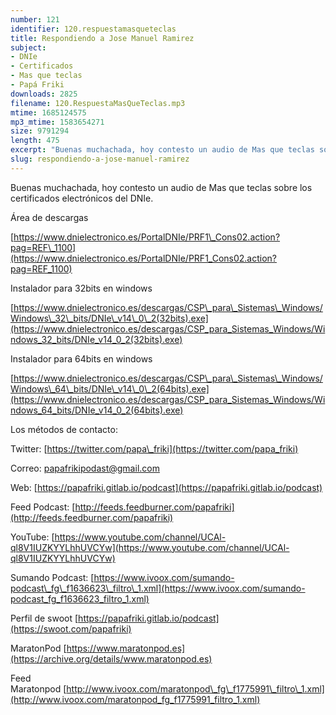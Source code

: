 ```yaml
---
number: 121
identifier: 120.respuestamasqueteclas
title: Respondiendo a Jose Manuel Ramirez
subject:
- DNIe
- Certificados
- Mas que teclas
- Papá Friki
downloads: 2825
filename: 120.RespuestaMasQueTeclas.mp3
mtime: 1685124575
mp3_mtime: 1583654271
size: 9791294
length: 475
excerpt: "Buenas muchachada, hoy contesto un audio de Mas que teclas sobre los certificados electrónicos del DNIe.\n\nÁrea de descargas\n\n[https://www.dnielectronico.es/PortalDNIe/PRF1\\_Cons02.action?pag=REF\\_1100](https://www.dnielectronico.es/PortalDNIe/PRF1_Cons02.action?pag=REF_1100)  \n\nInstalador para 32bits en windows\n\n[https://www.dnielectronico.es/descargas/CSP\\_para\\_Sistemas\\_Windows/Windows\\_32\\_bits/DNIe\\_v14\\_0\\_2(32bits).exe](https://www.dnielectronico.es/descargas/CSP_para_Sistemas_Windows/Windows_32_bits/DNIe_v14_0_2(32bits).exe)  \n\nInstalador para 64bits en windows\n\n[https://www.dnielectronico.es/descargas/CSP\\_para\\_Sistemas\\_Windows/Windows\\_64\\_bits/DNIe\\_v14\\_0\\_2(64bits).exe](https://www.dnielectronico.es/descargas/CSP_para_Sistemas_Windows/Windows_64_bits/DNIe_v14_0_2(64bits).exe)  \n\nLos métodos de contacto:  \n\nTwitter: [https://twitter.com/papa\\_friki](https://twitter.com/papa_friki)\n\nCorreo: [papafrikipodast@gmail.com](https://archive.org/details/papafrikipodast@gmail.com)\n\nWeb: [https://papafriki.gitlab.io/podcast](https://papafriki.gitlab.io/podcast)\n\nFeed Podcast: [http://feeds.feedburner.com/papafriki](http://feeds.feedburner.com/papafriki)\n\nYouTube: [https://www.youtube.com/channel/UCAl-ql8V1IUZKYYLhhUVCYw](https://www.youtube.com/channel/UCAl-ql8V1IUZKYYLhhUVCYw)  \n\nSumando Podcast: [https://www.ivoox.com/sumando-podcast\\_fg\\_f1636623\\_filtro\\_1.xml](https://www.ivoox.com/sumando-podcast_fg_f1636623_filtro_1.xml)\n\nPerfil de swoot [https://papafriki.gitlab.io/podcast](https://swoot.com/papafriki)\n\nMaratonPod [https://www.maratonpod.es](https://archive.org/details/www.maratonpod.es)\n\nFeed Maratonpod [http://www.ivoox.com/maratonpod\\_fg\\_f1775991\\_filtro\\_1.xml](http://www.ivoox.com/maratonpod_fg_f1775991_filtro_1.xml)"
slug: respondiendo-a-jose-manuel-ramirez
---
```

Buenas muchachada, hoy contesto un audio de Mas que teclas sobre los certificados electrónicos del DNIe.

Área de descargas

[https://www.dnielectronico.es/PortalDNIe/PRF1\_Cons02.action?pag=REF\_1100](https://www.dnielectronico.es/PortalDNIe/PRF1_Cons02.action?pag=REF_1100)

Instalador para 32bits en windows

[https://www.dnielectronico.es/descargas/CSP\_para\_Sistemas\_Windows/Windows\_32\_bits/DNIe\_v14\_0\_2(32bits).exe](https://www.dnielectronico.es/descargas/CSP_para_Sistemas_Windows/Windows_32_bits/DNIe_v14_0_2(32bits).exe)

Instalador para 64bits en windows

[https://www.dnielectronico.es/descargas/CSP\_para\_Sistemas\_Windows/Windows\_64\_bits/DNIe\_v14\_0\_2(64bits).exe](https://www.dnielectronico.es/descargas/CSP_para_Sistemas_Windows/Windows_64_bits/DNIe_v14_0_2(64bits).exe)

Los métodos de contacto:

Twitter: [https://twitter.com/papa\_friki](https://twitter.com/papa_friki)

Correo: [papafrikipodast@gmail.com](https://archive.org/details/papafrikipodast@gmail.com)

Web: [https://papafriki.gitlab.io/podcast](https://papafriki.gitlab.io/podcast)

Feed Podcast: [http://feeds.feedburner.com/papafriki](http://feeds.feedburner.com/papafriki)

YouTube: [https://www.youtube.com/channel/UCAl-ql8V1IUZKYYLhhUVCYw](https://www.youtube.com/channel/UCAl-ql8V1IUZKYYLhhUVCYw)

Sumando Podcast: [https://www.ivoox.com/sumando-podcast\_fg\_f1636623\_filtro\_1.xml](https://www.ivoox.com/sumando-podcast_fg_f1636623_filtro_1.xml)

Perfil de swoot [https://papafriki.gitlab.io/podcast](https://swoot.com/papafriki)

MaratonPod [https://www.maratonpod.es](https://archive.org/details/www.maratonpod.es)

Feed Maratonpod [http://www.ivoox.com/maratonpod\_fg\_f1775991\_filtro\_1.xml](http://www.ivoox.com/maratonpod_fg_f1775991_filtro_1.xml)